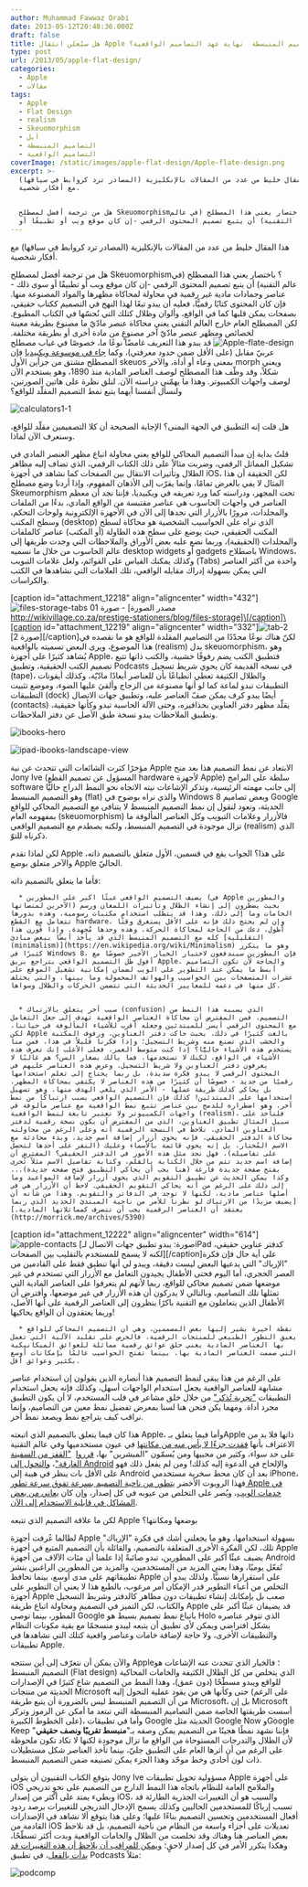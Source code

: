 ```yaml
---
author: Muhammad Fawwaz Orabi
date: 2013-05-12T20:48:36.000Z
draft: false
title: هل سيُعلن انتقال Apple إلى التصاميم المنبسطة  نهاية عهد التصاميم الواقعية؟
type: post
url: /2013/05/apple-flat-design/
categories:
  - Apple
  - مقالات
tags:
  - Apple
  - Flat Design
  - realism
  - Skeuomorphism
  - آبل
  - التصاميم المنبسطة
  - التصاميم الواقعية
coverImage: /static/images/apple-flat-design/Apple-flate-design.png
excerpt: >-
  هذا المقال خليط من عدد من المقالات بالإنكليزية (المصادر ترد كروابط في سياقها)
  مع أفكار شخصية.


  هل من ترجمة أفضل لمصطلح Skeuomorphism؟ باختصار يعني هذا المصطلح (في عالم
  التقنية) أن يتبع تصميم المحتوى الرقمي -إن كان موقع ويب أو تطبيقًا أو
---
```

هذا المقال خليط من عدد من المقالات بالإنكليزية (المصادر ترد كروابط في سياقها) مع أفكار شخصية.

هل من ترجمة أفضل لمصطلح Skeuomorphism؟ باختصار يعني هذا المصطلح (في عالم التقنية) أن يتبع تصميم المحتوى الرقمي -إن كان موقع ويب أو تطبيقًا أو سوى ذلك - عناصر وجمادات مادية غير رقمية في محاولة لمحاكاة مظهرها والمواد المصنوعة منها. فإن كان المحتوى كتابًا رقميًّا، فعليه أن يبدو تبعًا لهذا النهج في التصميم ككتاب حقيقي، بصفحات يمكن قلبها كما في الواقع، وألوان وظلال كتلك التي نُحسّها في الكتاب المطبوع. لكن المصطلح العام خارج العالم التقني يعني محاكاة عنصر مادّيّ ما مصنوع بطريقة معينة لخصائص ومظهر عنصر مادّيّ آخر مصنوعٍ من مادة أخرى أو بطريقة مختلفة. ![Apple-flate-design](/static/images/apple-flat-design/Apple-flate-design.png) قد يبدو هذا التعريف غامضًا نوعًا ما، خصوصًا في غياب مصطلح عربيّ مقابل (على الأقل ضمن حدود معرفتي)، وكما [جاء في موسوعة ويكبيديا](https://en.wikipedia.org/wiki/Skeuomorph) فإن المصطلح مشتق من جزأين الأول skeuos بمعنى وعاء أو أداة، والآخر morph ويعني شكلاً، وقد وظّف هذا المصطلح لوصف العناصر المادية منذ 1890، وهو يستخدم الآن لوصف واجهات الكمبيوتر. وهذا ما يهمّني دراسته الآن. لنلق نظرة على هاتين الصورتين، ولنسأل أنفسنا أيهما يتبع نمط التصميم المقلّد للواقع؟

![calculators1-1](/static/images/apple-flat-design/calculators1-1.png)

هل قلت إنه التطبيق في الجهة اليمنى؟ الإجابة الصحيحة أن كلا التصميمين مقلّد للواقع، وسنعرف الآن لماذا.

قلتُ بداية إن مبدأ التصميم المحاكي للواقع يعني محاولة اتباع مظهر العنصر المادي في تشكيل المماثل الرقمي، وضربت مثالاً على ذلك الكتاب الرقمي، الذي تضاف إليه مظاهر الظلال وتأثيرات الانتقال بين الصفحات كما نشاهد في أجهزة iOS، لكن الحقيقة أن هذا المثال لا يفي بالغرض تمامًا، وإنما يقرّب إلى الأذهان المفهوم، وإذا أردنا وضع مصطلح Skeumorphism تحت المجهر، ودراسته كما ورد تعريفه في ويكبيديا، فإننا نجد أن معظم العناصر في واجهات الحاسوب هي عناصر مقتبسة من الواقع المادي، بدءًا من الملفات والمجلدات، مرورًا بالأزرار التي نجدها إلى الآن في الأجهزة الإلكترونية ولوحات التحكم، وسطح المكتب (desktop) الذي نراه على الحواسيب الشخصية هو محاكاة لسطح المكتب الحقيقي، حيث يوضع على سطح هذه الطاولة (أو المكتب) عناصر كالملفات والمجلدات (الحقيقية)، وربما نضع عليه بعض الأوراق والملاحظات التي وجدت طريقها إلى عالم الحاسوب من خلال ما نسميه desktop widgets أو gadgets باصطلاح Windows، وكذلك يمكنك القياس على القوائم، ولعل علامات التبويب (Tabs) واحدة من أكثر العناصر التي يمكن بسهولة إدراك مقابله الواقعي، تلك العلامات التي نشاهدها في الكتب والكراسات.

\[caption id="attachment\_12218" align="aligncenter" width="432"]![files-storage-tabs](/static/images/apple-flat-design/files-storage-tabs.jpg) صورة 01 - \[مصدر الصورة http://wikivillage.co.za/prestige-stationers/blog/files-storage]\[/caption]\[caption id="attachment\_12219" align="aligncenter" width="332"]![tab-2](/static/images/apple-flat-design/tab-2.png) \[صورة 2]\[/caption]لكنّ هناك نوعًا محدّدًا من التصاميم المقلدة للواقع هو ما نقصده في هذا الموضوع، ويرى البعض تسميته بالواقعية (realism) بدل skeuomorphism، وهو يُشاهد كثيرًا على أجهزة Apple، فتطبيق الكتب يضم رفوفًا خشبية، والكتب ذاتها تتبع تصميم الكتب الحقيقية، وتطبيق Podcasts في نسخه القديمة كان يحوي شريط تسجيل (tape)، والظلال الكثيفة تعطي انطباعًا بأن للعناصر أبعادًا مادّيّة، وكذلك أيقونات التطبيقات تبدو لماعة كما لو أنها مصنوعة من الزجاج وألقيَ عليها الضوء، وموضع تثبيت التطبيقات (dock) أيضًا يبدو كرف يمكن صفّ العناصر عليه، وتطبيق جهات الاتصال (contacts) يقلّد مظهر دفتر العناوين بحذافيره، وحتى الآلة الحاسبة تبدو وكأنها حقيقية، وتطبيق الملاحظات يبدو نسخة طبق الأصل عن دفتر الملاحظات.

![ibooks-hero](/static/images/apple-flat-design/ibooks-hero.jpg)

![ipad-ibooks-landscape-view](/static/images/apple-flat-design/ipad-ibooks-landscape-view.jpg)

مؤخرًا كثرت الشائعات التي تتحدث عن نية Apple الابتعاد عن نمط التصميم هذا بعد منح Jony Ive (المسؤول عن تصميم القطع hardware ﻷجهزة Apple) سلطة على البرامج software إلى جانب مهمته الرئيسية، وتذكر الإشاعات نيته الاتجاه نحو النمط الدراج حاليًّا وهو التصميم المنبسط (flat) والذي نراه بوضوح في Windows 8 وبعض تصاميم Google الحديثة، ونعود لنقول إن نمط التصميم المنبسط لا يتنافى مع التصميم المحاكي للواقع بمفهومه العام (skeuomorphism) فالأزرار وعلامات التبويب وكل العناصر المألوفة ما تزال موجودة في التصميم المنبسط، ولكنه يصطدم مع التصميم الواقعي (realism) الذي ذكرناه للتوّ.

لكن لماذا تقدم Apple على هذا؟ الجواب يقع في قسمين، الأول متعلق بالتصميم ذاته، والآخر متعلق بوضع Apple الحاليّ.

فأما ما يتعلق بالتصميم ذاته:

~~~
  * يضيف التصميم الواقعي عبئًا اكبر على المطورين (في Apple والمطورين الآخرين لمنصاتها) بحيث يضطرون إلى إنشاء الظلال وتأثيرات اللمعان ورسم الخامات وما إلى ذلك، وهذا قد يتطلب استخدام مكتبات رسومية، وهذه بدورها تتعامل مع القطع hardware، وإن لم يحتج ذلك فإنه على الأقل يستغرق وقتًا أطول، دعك من الحاجة لمحاكاة الحركة، وهذه وحدها مُجهِدة. وإذا قُورن هذا كله مع التصميم المنبسط الذي قد يأخذ أيضًا ببعض مبادئ [التقليلية (minimalism)](https://en.wikipedia.org/wiki/Minimalism) وهو ما يتكرر كثيرًا في Windows 8، فإن المطورين سيندفعون لاختيار الخيار الأخير خصوصًا مع أفول ظل التصميم الواقعي بتراجع بريق Apple، والحاجة لأن تكون التصاميم أبسط ما يمكن عند التطوير على الويب لضمان إمكانية تشغيل الموقع على عشرات المتصفحات بين الحواسيب والهواتف المحمولة وما بينها، والتي يختلف كل منها في دعمه للمعايير الحديثة التي تتضمن الحركات والظلال وسواها.


  * سبب آخر يتعلق بالارتباك (confusion) الذي يسببه هذا النمط من التصميم، فمن المفترض أن محاكاة العناصر الواقعية تهدف إلى جعل التعامل مع المحتوى الرقمي أيسر للمبتدئين وجعله أقرب للأشياء المألوفة في حياتنا، لكن Apple بالغت كثيرًا في ذلك، بحيث حاكت دفتر العناوين، ورفوف المكتبة والخشب الذي تصنع منه وشريط التسجيل؛ وإذا فكرنا قليلاً في هذا، فمن منا يستخدم هذه الأشياء حاليًّا؟ إذا كنت متوسط العمر، فعلى الأغلب إنك تعرف هذه الأشياء في الواقع، لكنك لا تستخدمها، فما بالك بصغار السن؟ هم غالبًا لا يعرفون دفتر العناوين ولا شريط التسجيل، وعرض هذه العناصر عليهم في المحتوى الرقمي لا يبدو فكرة سديدة، بل ربما يحتاج إلى تعلم استخدامها رقميًا من جديد - خصوصًا أن كثيرًا من هذه العناصر لا يكتفي بمحاكاة المظهر، بل يحاكي كذلك طريقة عملها - الأمر الذي يلغي الهدف منها، وهو تسهيل استخدامها على المبتدئين! كذلك فإن التصميم الواقعي يسبب ارتباكًا من نمط آخر، وهو اضطراره للدمج بين عناصر تتبع نمط الواقعية مع عناصر مألوفة في واجهات الكمبيوتر ولا تعتبر تابعة لنمط الواقعية (realism)، فلنأخذ على سبيل المثال تطبيق العناوين، الذي من المفترض أن يكون نسخة رقمية لدفتر العناوين المادي، نلاحظ في النسخة الرقمية أنه وعلى الرغم من محاولته محاكاة الدفتر الحقيقي، فإنه يحوي أزرار إضافة اسم جديد، وبدء محادثة مع الاسم المُختار، بل إنه يحوي قائمة بالأسماء وعليك (النقر على أحدها لتحصل على تفاصيله)، فهل نجد مثل هذه الأمور في الدفتر الحقيقي؟ المفترض أن إضافة اسم جديد تتم من خلال الكتابة بالقلم، وكتابة تفاصيل الاسم مثلاً تُجرى بفتح صفحة جديدة فارغة (هنا يجب أن يحاكي التطبيق فتح صفحة جديدة)... وكذا يمكن الحديث عن تطبيق التقويم الذي يحوي أزرار لإضافة المواعيد وما إلى ذلك على الرغم من أنه يحاكي التقويم الحقيقي. لاحظ أن الأزرار هي في أصلها عناصر مادية، لكنها لا توجد في الدفاتر والتقويم، وهذا من شأنه أن [يضيف مزيدًا من الارتباك لو نظرنا للأمر من ناحية المبتدئ الجديد الذي ربما يعتقد أن العناصر الرقمية يجب أن تتصرف كمماثلاتها المادية.](http://morrick.me/archives/5390)
~~~

\[caption id="attachment\_12222" align="aligncenter" width="614"]![apple-contacts](/static/images/apple-flat-design/apple-contacts.png) \[صورة: يبدو تطبيق جهات الاتصال لـiPad كدفتر عناوين حقيقي، لكنه لا يسمح للمستخدم بالتقليب بين الصفحات]\[/caption]على أية حال فإن فكرة "الإرباك" التي يدعيها البعض ليست دقيقة، ويبدو لي أنها تنطبق فقط على القادمين من العصر الحجري، أما اليوم فحتى الأطفال يجيدون التعامل مع الأزرار التي تستخدم في غير موضعها ضمن تصميم محاكي للواقع، ربما لأنهم لم يتعرفوا على العناصر المادية التي تمثلها تلك التصاميم، وبالتالي لا يدركون أن هذه الأزرار في غير موضعها، وأفترض أن الأطفال الذين يتعاملون مع التقنية باكرًا ينظرون إلى العناصر الرقمية على أنها الأصل، وربما يعتقدون أن الواقع يحاكيها!

~~~
  * نقطة أخيرة يشير إليها بعض المصممين، وهي أن التصميم المحاكي للواقع يعيق التطور الطبيعي للمنتجات الرقمية، فالحرص على تقليد الآلية التي تعمل بها العناصر المادية يعني خلق عوائق رقمية مماثلة للعوائق الميكانيكية التي صممت العناصر المادية بها، بينما تفتح الحواسيب عالمًا بإمكانات أوسع بكثير وعوائق أقل.
~~~

على الرغم من هذا يبقى لنمط التصميم هذا أنصاره الذين يقولون إن استخدام عناصر مشابهة للعناصر الواقعية يجعل استخدام الواجهات أسهل، وكذلك فإنه يجعل استخدام التطبيقات ["تجربة تُذكر"](http://tobiasahlin.com/blog/skeumorphism-and-storytelling) من خلال خلق مشاعر في قلب المستخدم، لا أن يكون التطبيق مجرد أداة. ومهما يكن فنحن هنا لسنا بمعرض تفضيل نمط معين من التصاميم، وإنما نراقب كيف يتراجع نمط ويصعد نمط آخر.

هذا كان فيما يتعلق بالتصميم الذي اتبعته Apple، وأما فيما يتعلق بـApple ذاتها فلا بد من الاعتراف بأنها [فقدت جزءًا لا بأس منه من مكانتها](http://readwrite.com/2013/03/12/why-apple-ios-7-needs-to-kill-it) في عيون مستخدميها وفي عالم التقنية على حد سواء، وكثير من محبيها ومن يُسمّون "المبشرين" بها، [قرروا](http://ardroid.aitnews.com/2013/03/03/google-hires-guy-kawasaki/)  ["القفز من السفينة الغارقة"](http://readwrite.com/2013/03/07/andy-ihnatko-apple-fanboy-switches-to-android)، [والتحول إلى Android](https://www.it-scoop.com/2013/03/android-future) والإلحاح في الدعوة إليه كذلك! ومن لم يفعل ذلك فهو على الأقل بات ينظر في هيبة إلى Android بعد أن كان محط سخرية مستخدمي iPhone، فهذا الروبوت الأخضر [يتطور من ناحية التصميم بسرعة تفوق سرعة تطور Apple في خدمات الويب](http://www.businessinsider.com/apple-google-design-web-services-2012-1)، ويُصر على التخلص من عيوبه في كل إصدار، وإن كان [يعاني من بعض المشاكل في قابلية الاستخدام إلى الآن](http://forabi.blogspot.co.uk/2013/02/android.html).

لكن ما علاقة التصميم الذي تتبعه Apple بوضعها ومكانتها؟

لطالما عُرفت أجهزة Apple بسهولة استخدامها، وهو ما يجعلني أشك في فكرة "الإرباك" تلك، لكن الفكرة الأخرى المتعلقة بالتصميم، والقائلة بأن التصميم المتبع في أجهزة Apple يضيف عبئًا أكبر على المطورين، تبدو صائبةً إذا علمنا أن مئات الآلاف من أجهزة Android تُفعّل يوميًا، وهذا يعني المزيد من المستخدمين، والمزيد من المطورين الراغبين بنشر تطبيقاتهم على مدى أوسع، بينما تحافظ Apple على استقرارها نسبيًّا. ولذلك يبدو أن التخلص من أعباء التطوير قدر الإمكان أمر مرغوب، بالطبع هذا لا يعني أن التطوير على أجهزة Apple صعب بل بإمكانك إنشاء تطبيقات دون مظاهر كالدفتر وشريط التسجيل والكتاب، لكن التميز في التصميم ومحاولة اتباع طريقة Apple قد يضيفان عبئًا أكبر على المطور، بينما توصي Google باتباع نمط تصميم بسيط هو Holo الذي تتوفر عناصره بشكل افتراضي ويمكن لأي تطبيق أن يتبعه ليبدو منسجمًا مع بقية مكونات النظام والتطبيقات الأخرى، ولا حاجة لإضافة خامات وعناصر واقعية كتلك التي نشاهدها في تطبيقات Apple.

والآن يمكن أن نتعرّف إلى أين ستتجه Apple؛ فالخيار الذي تتحدث عنه الإشاعات هو التصميم المنبسط (Flat design) الذي يتخلص من كل الظلال الكثيفة والخامات المحاكية للواقع ويبدو مسطّحًا (دون عمق)، وهذا النمط من التصميم شاع كثيرًا في الإصدارات الحديثة من منتجات Microsoft حتى وكأنها هي من يقود عملية التحول إليه (على الرغم من أن التصميم المنبسط ليس بالضرورة أن يتبع طريقة Microsoft، بل إن Microsoft أسست طريقتها الخاصة ضمن التصاميم المنبسطة التي تبتعد ما أمكن عن الرموز وتركز على الخطوط الكبيرة)، وأما في تطبيقات Google الحديثة مثل Google Now وGoogle Keep فإننا نشهد نمطًا هجينًا من التصميم يمكن وصفه بـ"**منبسط تقريبًا ونصف حقيقي**" لأن الظلال والتدرجات المستوحاة من الواقع ما تزال موجودة لكنها لا تكاد تكون ملحوظة على الرغم من أن أثرها العام على التطبيق جليّ، بينما تأخذ العناصر شكل مستطيلات ذات لون أحادي وخط موحّد وهذا الجزء يمكن تصنيفه ضمن التصميم المنبسط.

يتوقع الكتاب التقنيون أن يتولى Jony Ive مسؤولية تحويل تطبيقات Apple على أجهزة iOS والملامح العامة للنظام باتجاه هذا النمط الدارج من التصميم على نحوٍ تدريجي وبطيء يمتد على أكثر من إصدار iOS، والسبب هو أن التغييرات الجذرية الطارئة قد تسبب إرباكًا للمستخدمين الحاليين وكذلك يسمح الإدخال التدريجي للتغييرات برصد ردود أفعال المستخدمين وتحسين التصميم بناءًا عليها؛ وعلى هذا يتوقع ألا نشاهد في الإصدارات القادمة من iOS تعديلات على أجزاء واسعة من النظام من ناحية التصميم، بل قد نلاحظ بعض العناصر هنا وهناك وقد تخلصت من الظلال والخامات الواقعية وبدت أكثر تسطّحًا، وهكذا يتكرر الأمر في كل إصدار لاحقٍ؛ [ويمكن للمراقب أن يلاحظ أن هذه التغييرات قد بدأت بالفعل](http://9to5mac.com/2013/04/29/jony-ive-paints-a-fresh-yet-familiar-look-for-ios-7/)، في تطبيق Podcasts مثلاً:

![podcomp](/static/images/apple-flat-design/podcomp.png)
